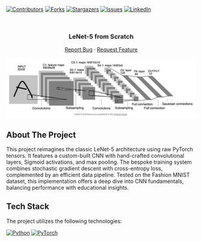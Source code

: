 <a name="readme-top"></a>


<!-- PROJECT SHIELDS -->
[![Contributors][contributors-shield]][contributors-url]
[![Forks][forks-shield]][forks-url]
[![Stargazers][stars-shield]][stars-url]
[![Issues][issues-shield]][issues-url]
[![LinkedIn][linkedin-shield]][linkedin-url]



<!-- PROJECT LOGO -->
<br />
<div align="center">

<h3 align="center"> LeNet-5 from Scratch</h3>

  <p align="center">
<!--     <a href="https://github.com/youssef-mansor/LeNet-5">View Demo</a> -->
<!--     · -->
    <a href="https://github.com/youssef-mansor/LeNet-5/issues">Report Bug</a>
    ·
    <a href="https://github.com/youssef-mansor/LeNet-5/issues">Request Feature</a>
  </p>
</div>

![Image](lenet.png)

<!-- ABOUT THE PROJECT -->


## About The Project

This project reimagines the classic LeNet-5 architecture using raw PyTorch tensors. It features a custom-built CNN with hand-crafted convolutional layers, Sigmoid activations, and max pooling. 
The bespoke training system combines stochastic gradient descent with cross-entropy loss, complemented by an efficient data pipeline. 
Tested on the Fashion MNIST dataset, this implementation offers a deep dive into CNN fundamentals, balancing performance with educational insights.




## Tech Stack
The project utilizes the following technologies:

[![Python](https://img.shields.io/badge/python-3670A0?style=for-the-badge&logo=python&logoColor=ffdd54)](https://www.python.org/)
[![PyTorch](https://img.shields.io/badge/PyTorch-%23EE4C2C.svg?style=for-the-badge&logo=PyTorch&logoColor=white)](https://pytorch.org/)






<!-- MARKDOWN LINKS & IMAGES -->
[contributors-shield]: https://img.shields.io/github/contributors/youssef-mansor/LeNet-5.svg?style=for-the-badge
[contributors-url]: https://github.com/youssef-mansor/LeNet-5/graphs/contributors
[forks-shield]: https://img.shields.io/github/forks/youssef-mansor/LeNet-5.svg?style=for-the-badge
[forks-url]: https://github.com/youssef-mansor/LeNet-5/network/members
[stars-shield]: https://img.shields.io/github/stars/youssef-mansor/LeNet-5.svg?style=for-the-badge
[stars-url]: https://github.com/youssef-mansor/LeNet-5/stargazers
[issues-shield]: https://img.shields.io/github/issues/youssef-mansor/LeNet-5.svg?style=for-the-badge
[issues-url]: https://github.com/youssef-mansor/LeNet-5/issues
[license-shield]: https://img.shields.io/github/license/youssef-mansor/LeNet-5.svg?style=for-the-badge
[license-url]: https://github.com/youssef-mansor/LeNet-5/blob/main/LICENSE
[linkedin-shield]: https://img.shields.io/badge/-LinkedIn-black.svg?style=for-the-badge&logo=linkedin&colorB=555
[linkedin-url]: https://www.linkedin.com/in/youssef-m-86a690174/
[product-screenshot]: images/screenshot.png

